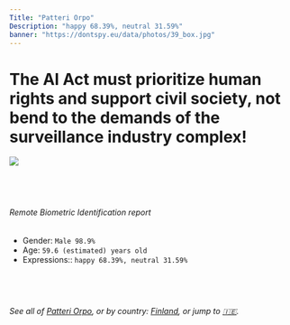 ```yaml
---
Title: "Patteri Orpo"
Description: "happy 68.39%, neutral 31.59%"
banner: "https://dontspy.eu/data/photos/39_box.jpg"
---
```


# The AI Act must prioritize human rights and support civil society, not bend to the demands of the surveillance industry complex!

<link rel="stylesheet" type="text/css" href="/css/blog.css" />

<div class="is-fake" hidden>

_This image is **clearly fake**_, yet we [continue to collect them because the AI Act negotiations](/blog/why-deepfake/) are heading in a direction that will only make people's lives more complicated. For a more in-depth explanation, read: [Double threat: why losing the battle against Face Biometrics would fuel the proliferation of deepfakes](/blog/the-dual-threat-how-losing-the-biometric-battle-fuels-deepfake-proliferation/).


</div>

<!-- <img src="https://dontspy.eu/data/photos/54_box.jpg" /> -->
<img src="https://dontspy.eu/data/photos/39_box.jpg" />

## <br>

###### Remote Biometric Identification report

* <span class="label">Gender:</span> `Male 98.9%`
* <span class="label">Age:</span> `59.6 (estimated) years old`
* <span class="label">Expressions::</span> `happy 68.39%, neutral 31.59%`

## <br>

###### See all of [Patteri Orpo](/policymaker#Patteri%20Orpo), or by country: [Finland](/country#Finland), or jump to [🇮🇪](/x/136).

## <br>
